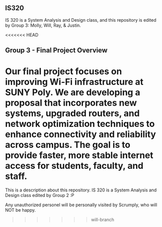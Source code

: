 ## IS320

IS 320 is a System Analysis and Design class, and this repository is edited by Group 3: Molly, Will, Ray, & Justin.

<<<<<<< HEAD
## Group 3 - Final Project Overview
Our final project focuses on improving Wi-Fi infrastructure at SUNY Poly. We are developing a proposal that incorporates new systems, upgraded routers, and network optimization techniques to enhance connectivity and reliability across campus. The goal is to provide faster, more stable internet access for students, faculty, and staff.
=======

This is a description about this repository. IS 320 is a System Analysis and Design class
edited by Group 2 :P

Any unauthorized personel will be personally visited by Scrumply, who will NOT be happy.
>>>>>>> will-branch
